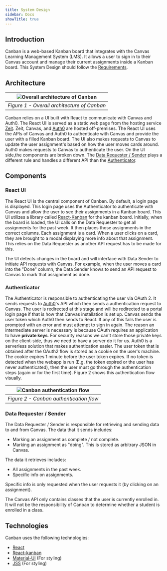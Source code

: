 ```yaml
---
title: System Design
sidebar: Docs
showTitle: true
---
```


## Introduction

Canban is a web-based Kanban board that integrates with the Canvas Learning Management System (LMS).
It allows a user to sign in to their Canvas account and manage their current assignments inside a Kanban board. This
System Design should follow the [Requirements](/docs/canban/requirements).

## Architecture

| ![Overall architecture of Canban](https://i.ibb.co/X3fHsLz/System-Design-Canban.png) |
| :----------------------------------------------------------------------------------: |
|                     _Figure 1 - Overall architecture of Canban_                      |

Canban relies on a UI built with React to communicate with Canvas and Auth0. The React UI is served as a static web page
from the hosting service [Zeit](https://zeit.co/). Zeit, Canvas, and [Auth0](https://auth0.com/) are hosted off-premises.
The React UI uses the APIs of Canvas and Auth0 to authenticate with Canvas and provide the user with a filled Kanban board.
The UI also makes requests to Canvas to update the user assignment's based on how the user moves cards around. Auth0 makes
requests to Canvas to authenticate the user. On the UI side,the components are broken down. The [Data Requester / Sender](#data-requester--sender)
plays a different rule and handles a different API than the [Authenticator](#authenticator).

## Components

### React UI

The React UI is the central component of Canban. By default, a login page is displayed.
This login page uses the Authenticator to authenticate with Canvas and allow the user to see their assignments in a
Kanban board. This UI utilizes a library called [React-Kanban](https://github.com/lourenci/react-kanban) for the kanban board.
Initially, when the board is loaded, the UI calls on the Data Requester to get all assignments for the past week. It then
places those assignments in the correct columns. Each assignment is a card. When a user clicks on a card, they are brought
to a modal displaying more info about that assignment. This relies on the Data Requester as another API request has to
be made for this.

The UI detects changes in the board and will interface with Data Sender to initiate API requests with Canvas. For example,
when the user moves a card into the "Done" column, the Data Sender knows to send an API request to Canvas to mark that
assignment as done.

### Authenticator

The Authenticator is responsible to authenticating the user via OAuth 2. It sends requests to [Auth0](https://auth0.com/)'s
 API which then sends a authentication request to Canvas. The user is redirected at this stage and will be redirected to a 
 portal login page if that is how that Canvas installation is set up.
Canvas sends the user token which Auth0 then sends to React. If any of this fails the user is prompted with an error and
must attempt to sign in again. The reason an intermediate server is necessary is because OAuth requires an application to have
**private keys**. For security reasons we can't store those private keys on the client-side, thus we need to have a server
do it for us. Auth0 is a serverless solution that makes authentication easier. The user token that is obtained after the
OAuth2 flow is stored as a cookie on the user's machine. The cookie expires 1 minute before the user token expires. If no
token is detected when the webapp is run (E.g. the token expired or the user has never authenticated), then the user must
go through the authentication steps (again or for the first time). Figure 2 shows this authentication flow visually.

| ![Canban authentication flow](https://i.ibb.co/51ZyZ4j/Canban-Auth.png) |
| :---------------------------------------------------------------------: |
|                 _Figure 2 - Canban authentication flow_                 |

### Data Requester / Sender

The Data Requester / Sender is responsible for retrieving and sending data to and from Canvas.
The data that it sends includes:

- Marking an assignment as complete / not complete.
- Marking an assignment as "doing". This is stored as arbitrary JSON in Canvas.

The data it retrieves includes:

- All assignments in the past week.
- Specific info on assignments.

Specific info is only requested when the user requests it (by clicking on an assignment).

The Canvas API only contains classes that the user is currently enrolled in. It will not be the responsibility of Canban
to determine whether a student is enrolled in a class.

## Technologies

Canban uses the following technologies:

- [React](https://reactjs.org/)
- [React-kanban](https://github.com/lourenci/react-kanban)
- [Material-UI](https://material-ui.com/) (For styling)
- [JSS](https://cssinjs.org/?v=v10.1.1) (For styling)
